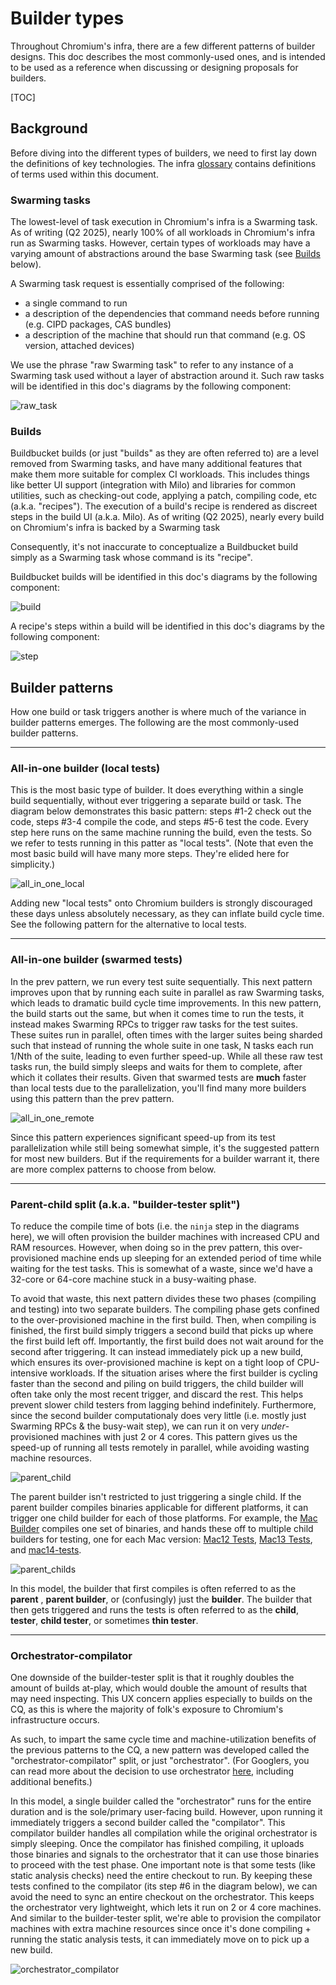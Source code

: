 <!--
For Googlers, sources for these diagrams can be found at
http://shortn/_NVrAIFrMsw.
-->

# Builder types

Throughout Chromium's infra, there are a few different patterns of builder
designs. This doc describes the most commonly-used ones, and is intended to
be used as a reference when discussing or designing proposals for builders.

[TOC]

## Background

Before diving into the different types of builders, we need to first lay down
the definitions of key technologies. The infra [glossary](glossary.md)
contains definitions of terms used within this document.

### Swarming tasks

The lowest-level of task execution in Chromium's infra is a Swarming task. As
of writing (Q2 2025), nearly 100% of all workloads in Chromium's infra run as
Swarming tasks. However, certain types of workloads may have a varying amount
of abstractions around the base Swarming task (see [Builds](#Builds) below).

A Swarming task request is essentially comprised of the following:
- a single command to run
- a description of the dependencies that command needs before running (e.g.
  CIPD packages, CAS bundles)
- a description of the machine that should run that command (e.g. OS version,
  attached devices)

We use the phrase "raw Swarming task" to refer to any instance of a Swarming
task used without a layer of abstraction around it. Such raw tasks will be
identified in this doc's diagrams by the following component:

![raw_task](images/raw_task.png)

### Builds

Buildbucket builds (or just "builds" as they are often referred to) are a
level removed from Swarming tasks, and have many additional features that make
them more suitable for complex CI workloads. This includes things like better
UI support (integration with Milo) and libraries for common utilities, such as
checking-out code, applying a patch, compiling code, etc (a.k.a. "recipes"). The
execution of a build's recipe is rendered as discreet steps in the build UI
(a.k.a. Milo). As of writing (Q2 2025), nearly every build on Chromium's infra
is backed by a Swarming task

Consequently, it's not inaccurate to conceptualize a Buildbucket build simply
as a Swarming task whose command is its "recipe".

Buildbucket builds will be identified in this doc's diagrams by the following
component:

![build](images/build.png)

A recipe's steps within a build will be identified in this doc's diagrams by the
following component:

![step](images/step.png)

## Builder patterns

How one build or task triggers another is where much of the variance in builder
patterns emerges. The following are the most commonly-used builder patterns.

---

### All-in-one builder (local tests)

This is the most basic type of builder. It does everything within a single
build sequentially, without ever triggering a separate build or task. The
diagram below demonstrates this basic pattern: steps #1-2 check out the code,
steps #3-4 compile the code, and steps #5-6 test the code. Every step here
runs on the same machine running the build, even the tests. So we refer to
tests running in this patter as "local tests". (Note that even the most basic
build will have many more steps. They're elided here for simplicity.)

![all_in_one_local](images/all_in_one_local.png)

Adding new "local tests" onto Chromium builders is strongly discouraged these
days unless absolutely necessary, as they can inflate build cycle time. See the
following pattern for the alternative to local tests.

---

### All-in-one builder (swarmed tests)

In the prev pattern, we run every test suite sequentially. This next pattern
improves upon that by running each suite in parallel as raw Swarming tasks,
which leads to dramatic build cycle time improvements. In this new pattern, the
build starts out the same, but when it comes time to run the tests, it instead
makes Swarming RPCs to trigger raw tasks for the test suites. These suites run
in parallel, often times with the larger suites being sharded such that instead
of running the whole suite in one task, N tasks each run 1/Nth of the suite,
leading to even further speed-up. While all these raw test tasks run, the build
simply sleeps and waits for them to complete, after which it collates their
results. Given that swarmed tests are **much** faster than local tests due to
the parallelization, you'll find many more builders using this pattern than the
prev pattern.

![all_in_one_remote](images/all_in_one_remote.png)

Since this pattern experiences significant speed-up from its test
parallelization while still being somewhat simple, it's the suggested pattern
for most new builders. But if the requirements for a builder warrant it, there
are more complex patterns to choose from below.

---

### Parent-child split (a.k.a. "builder-tester split")

To reduce the compile time of bots (i.e. the `ninja` step in the diagrams here),
we will often provision the builder machines with increased CPU and RAM
resources. However, when doing so in the prev pattern, this over-provisioned
machine ends up sleeping for an extended period of time while waiting for the
test tasks. This is somewhat of a waste, since we'd have a 32-core or 64-core
machine stuck in a busy-waiting phase.

To avoid that waste, this next pattern divides these two phases (compiling
and testing) into two separate builders. The compiling phase gets confined to
the over-provisioned machine in the first build. Then, when compiling is
finished, the first build simply triggers a second build that picks up where
the first build left off. Importantly, the first build does not wait around for
the second after triggering. It can instead immediately pick up a new build,
which ensures its over-provisioned machine is kept on a tight loop of
CPU-intensive workloads. If the situation arises where the first builder is
cycling faster than the second and piling on build triggers, the child builder
will often take only the most recent trigger, and discard the rest. This helps
prevent slower child testers from lagging behind indefinitely. Furthermore,
since the second builder computationaly does very little (i.e. mostly just
Swarming RPCs & the busy-wait step), we can run it on very _under_-provisioned
machines with just 2 or 4 cores. This pattern gives us the speed-up of running
all tests remotely in parallel, while avoiding wasting machine resources.

![parent_child](images/parent_child.png)

The parent builder isn't restricted to just triggering a single child. If the
parent builder compiles binaries applicable for different platforms, it can
trigger one child builder for each of those platforms. For example, the
[Mac Builder](https://ci.chromium.org/ui/p/chromium/builders/ci/Mac%20Builder)
compiles one set of binaries, and hands these off to multiple child builders
for testing, one for each Mac version:
[Mac12 Tests](https://ci.chromium.org/ui/p/chromium/builders/ci/Mac12%20Tests),
[Mac13 Tests](https://ci.chromium.org/ui/p/chromium/builders/ci/Mac13%20Tests),
and
[mac14-tests](https://ci.chromium.org/ui/p/chromium/builders/ci/mac14-tests).

![parent_childs](images/parent_childs.png)

In this model, the builder that first compiles is often referred to as the
**parent** , **parent builder**, or (confusingly) just the **builder**. The
builder that then gets triggered and runs the tests is often referred to as
the **child**, **tester**, **child tester**, or sometimes **thin tester**.

---

### Orchestrator-compilator

One downside of the builder-tester split is that it roughly doubles the amount
of builds at-play, which would double the amount of results that may need
inspecting. This UX concern applies especially to builds on the CQ, as this is
where the majority of folk's exposure to Chromium's infrastructure occurs.

As such, to impart the same cycle time and machine-utilization benefits of the
previous patterns to the CQ, a new pattern was developed called the
"orchestrator-compilator" split, or just "orchestrator". (For Googlers, you can
read more about the decision to use orchestrator
[here](http://shortn/_FeiZDd54up), including additional benefits.)

In this model, a single builder called the "orchestrator" runs for the entire
duration and is the sole/primary user-facing build. However, upon running it
immediately triggers a second builder called the "compilator". This compilator
builder handles all compilation while the original orchestrator is simply
sleeping. Once the compilator has finished compiling, it uploads those binaries
and signals to the orchestrator that it can use those binaries to proceed with
the test phase. One important note is that some tests (like static analysis
checks) need the entire checkout to run. By keeping these tests confined to the
compilator (its step #6 in the diagram below), we can avoid the need to sync
an entire checkout on the orchestrator. This keeps the orchestrator very
lightweight, which lets it run on 2 or 4 core machines. And similar to the
builder-tester split, we're able to provision the compilator machines with
extra machine resources since once it's done compiling + running the static
analysis tests, it can immediately move on to pick up a new build.

![orchestrator_compilator](images/orchestrator_compilator.png)
